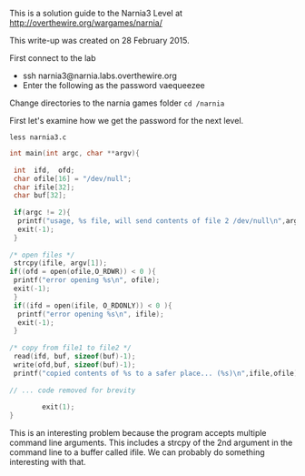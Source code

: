 This is a solution guide to the Narnia3 Level at 
http://overthewire.org/wargames/narnia/

This write-up was created on 28 February 2015.

First connect to the lab
<ul><li> ssh narnia3@narnia.labs.overthewire.org</li>
<li> Enter the following as the password vaequeezee</li></ul>

Change directories to the narnia games folder
```cd /narnia```

First let's examine how we get the password for the next level.

```less narnia3.c```

```c
int main(int argc, char **argv){
 
 int  ifd,  ofd;
 char ofile[16] = "/dev/null";
 char ifile[32];
 char buf[32];
 
 if(argc != 2){
  printf("usage, %s file, will send contents of file 2 /dev/null\n",argv[0]);
  exit(-1);
 }
 
/* open files */
 strcpy(ifile, argv[1]);
if((ofd = open(ofile,O_RDWR)) < 0 ){
 printf("error opening %s\n", ofile);
 exit(-1);
 }
 if((ifd = open(ifile, O_RDONLY)) < 0 ){
  printf("error opening %s\n", ifile);
  exit(-1);
 }
 
/* copy from file1 to file2 */
 read(ifd, buf, sizeof(buf)-1);
 write(ofd,buf, sizeof(buf)-1);
 printf("copied contents of %s to a safer place... (%s)\n",ifile,ofile);
 
// ... code removed for brevity
 
        exit(1);
}
```

This is an interesting problem because the program accepts multiple command line arguments.
This includes a strcpy of the 2nd argument in the command line to a buffer called ifile.
We can probably do something interesting with that.
